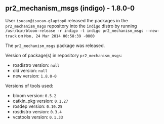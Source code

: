 ## pr2_mechanism_msgs (indigo) - 1.8.0-0

User `isucan@isucan-glaptop0` released the packages in the `pr2_mechanism_msgs` repository into the `indigo` distro by running `/usr/bin/bloom-release -r indigo -t indigo pr2_mechanism_msgs --new-track` on `Mon, 24 Mar 2014 00:58:39 -0000`

The `pr2_mechanism_msgs` package was released.

Version of package(s) in repository `pr2_mechanism_msgs`:
- rosdistro version: `null`
- old version: `null`
- new version: `1.8.0-0`

Versions of tools used:
- bloom version: `0.5.2`
- catkin_pkg version: `0.1.27`
- rosdep version: `0.10.25`
- rosdistro version: `0.3.4`
- vcstools version: `0.1.33`


